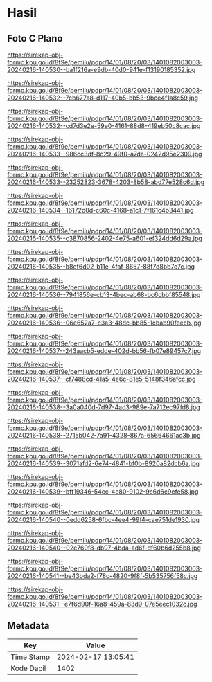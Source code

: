 # Hasil

## Foto C Plano

https://sirekap-obj-formc.kpu.go.id/8f9e/pemilu/pdpr/14/01/08/20/03/1401082003003-20240216-140530--ba1f216a-e9db-40d0-941e-f13190185352.jpg

https://sirekap-obj-formc.kpu.go.id/8f9e/pemilu/pdpr/14/01/08/20/03/1401082003003-20240216-140532--7cb677a8-d117-40b5-bb53-9bce4f1a8c59.jpg

https://sirekap-obj-formc.kpu.go.id/8f9e/pemilu/pdpr/14/01/08/20/03/1401082003003-20240216-140532--cd7d3e2e-59e0-4161-88d8-419eb50c8cac.jpg

https://sirekap-obj-formc.kpu.go.id/8f9e/pemilu/pdpr/14/01/08/20/03/1401082003003-20240216-140533--986cc3df-8c29-49f0-a7de-0242d95e2309.jpg

https://sirekap-obj-formc.kpu.go.id/8f9e/pemilu/pdpr/14/01/08/20/03/1401082003003-20240216-140533--23252823-3678-4203-8b58-abd77e528c6d.jpg

https://sirekap-obj-formc.kpu.go.id/8f9e/pemilu/pdpr/14/01/08/20/03/1401082003003-20240216-140534--16172d0d-c60c-4168-a1c1-7f161c4b3441.jpg

https://sirekap-obj-formc.kpu.go.id/8f9e/pemilu/pdpr/14/01/08/20/03/1401082003003-20240216-140535--c3870856-2402-4e75-a601-ef324dd6d29a.jpg

https://sirekap-obj-formc.kpu.go.id/8f9e/pemilu/pdpr/14/01/08/20/03/1401082003003-20240216-140535--b8ef6d02-b11e-4faf-8657-88f7d8bb7c7c.jpg

https://sirekap-obj-formc.kpu.go.id/8f9e/pemilu/pdpr/14/01/08/20/03/1401082003003-20240216-140536--7941856e-cb13-4bec-ab68-bc6cbbf85548.jpg

https://sirekap-obj-formc.kpu.go.id/8f9e/pemilu/pdpr/14/01/08/20/03/1401082003003-20240216-140536--06e652a7-c3a3-48dc-bb85-1cbab90feecb.jpg

https://sirekap-obj-formc.kpu.go.id/8f9e/pemilu/pdpr/14/01/08/20/03/1401082003003-20240216-140537--243aacb5-edde-402d-bb56-fb07e89457c7.jpg

https://sirekap-obj-formc.kpu.go.id/8f9e/pemilu/pdpr/14/01/08/20/03/1401082003003-20240216-140537--cf7488cd-41a5-4e6c-81e5-5148f346afcc.jpg

https://sirekap-obj-formc.kpu.go.id/8f9e/pemilu/pdpr/14/01/08/20/03/1401082003003-20240216-140538--3a0a040d-7d97-4ad3-989e-7a712ec97fd8.jpg

https://sirekap-obj-formc.kpu.go.id/8f9e/pemilu/pdpr/14/01/08/20/03/1401082003003-20240216-140538--2715b042-7a91-4328-867a-65664661ac3b.jpg

https://sirekap-obj-formc.kpu.go.id/8f9e/pemilu/pdpr/14/01/08/20/03/1401082003003-20240216-140539--3071afd2-6e74-4841-bf0b-8920a82dcb6a.jpg

https://sirekap-obj-formc.kpu.go.id/8f9e/pemilu/pdpr/14/01/08/20/03/1401082003003-20240216-140539--bff19346-54cc-4e80-9102-9c6d6c9efe58.jpg

https://sirekap-obj-formc.kpu.go.id/8f9e/pemilu/pdpr/14/01/08/20/03/1401082003003-20240216-140540--0edd6258-6fbc-4ee4-99f4-cae751de1930.jpg

https://sirekap-obj-formc.kpu.go.id/8f9e/pemilu/pdpr/14/01/08/20/03/1401082003003-20240216-140540--02e769f8-db97-4bda-ad6f-df60b6d255b8.jpg

https://sirekap-obj-formc.kpu.go.id/8f9e/pemilu/pdpr/14/01/08/20/03/1401082003003-20240216-140541--be43bda2-f78c-4820-9f8f-5b535756f58c.jpg

https://sirekap-obj-formc.kpu.go.id/8f9e/pemilu/pdpr/14/01/08/20/03/1401082003003-20240216-140531--e7f6d90f-16a8-459a-83d9-07e5eec1032c.jpg


## Metadata

| Key        | Value               |
| ---------- | ------------------- |
| Time Stamp | 2024-02-17 13:05:41 |
| Kode Dapil | 1402                |




